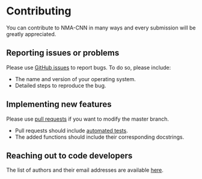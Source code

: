 # Contributing

You can contribute to NMA-CNN in many ways and every submission will be greatly appreciated. 

## Reporting issues or problems

Please use [GitHub issues](https://github.com/kevinmicha/predicting-affinity/issues) to report bugs. To do so, please include:

* The name and version of your operating system.
* Detailed steps to reproduce the bug.

## Implementing new features 

Please use [pull requests](https://github.com/kevinmicha/predicting-affinity/pulls) if you want to modify the master branch. 

* Pull requests should include [automated tests](https://github.com/kevinmicha/predicting-affinity/tree/main/tests).
* The added functions should include their corresponding docstrings.

## Reaching out to code developers

The list of authors and their email addresses are available [here](https://github.com/kevinmicha/predicting-affinity/blob/main/AUTHORS.md).
